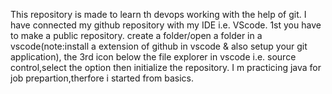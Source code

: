 This repository is made to learn th devops working with the help of git.
I have connected my github repository with my IDE i.e. VScode.
1st you have to make a public repository.
create a folder/open a folder in a vscode(note:install a extension of github in vscode & also setup your git application),
the 3rd icon below the file explorer in vscode i.e. source control,select the option then initialize the repository.
I m practicing java for job prepartion,therfore i started from basics.
